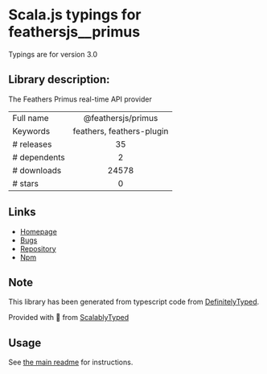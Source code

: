 
# Scala.js typings for feathersjs__primus

Typings are for version 3.0

## Library description:
The Feathers Primus real-time API provider

|                    |                 |
| ------------------ | :-------------: |
| Full name          | @feathersjs/primus |
| Keywords           | feathers, feathers-plugin |
| # releases         | 35 |
| # dependents       | 2 |
| # downloads        | 24578 |
| # stars            | 0 |

## Links
- [Homepage](https://feathersjs.com)
- [Bugs](https://github.com/feathersjs/feathers/issues)
- [Repository](https://github.com/feathersjs/feathers)
- [Npm](https://www.npmjs.com/package/%40feathersjs%2Fprimus)
    


## Note
This library has been generated from typescript code from [DefinitelyTyped](https://definitelytyped.org).

Provided with :purple_heart: from [ScalablyTyped](https://github.com/oyvindberg/ScalablyTyped)

## Usage
See [the main readme](../../readme.md) for instructions.


